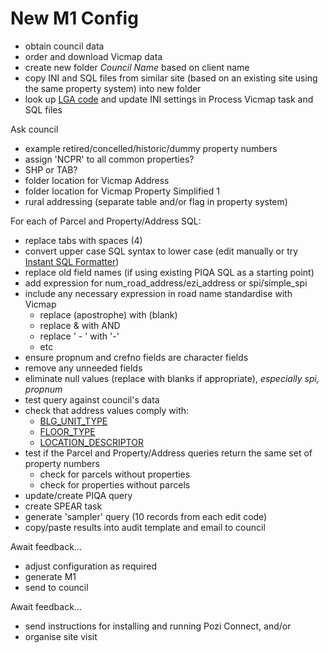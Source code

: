 # New M1 Config

* obtain council data
* order and download Vicmap data
* create new folder _Council Name_ based on client name
* copy INI and SQL files from similar site (based on an existing site using the same property system) into new folder
* look up [LGA code](https://github.com/groundtruth/PoziConnectConfig/blob/master/~Shared/Reference/VMADMIN_LGA.csv) and update INI settings in Process Vicmap task and SQL files

Ask council

* example retired/concelled/historic/dummy property numbers
* assign 'NCPR' to all common properties?
* SHP or TAB?
* folder location for Vicmap Address
* folder location for Vicmap Property Simplified 1
* rural addressing (separate table and/or flag in property system)

For each of Parcel and Property/Address SQL:

* replace tabs with spaces (4)
* convert upper case SQL syntax to lower case (edit manually or try [Instant SQL Formatter](http://www.dpriver.com/pp/sqlformat.htm))
* replace old field names (if using existing PIQA SQL as a starting point)
* add expression for num_road_address/ezi_address or spi/simple_spi
* include any necessary expression in road name standardise with Vicmap
  * replace (apostrophe) with (blank)
  * replace & with AND
  * replace ' - ' with '-'
  * etc
* ensure propnum and crefno fields are character fields
* remove any unneeded fields
* eliminate null values (replace with blanks if appropriate), *especially spi, propnum*
* test query against council's data
* check that address values comply with:
  * [BLG_UNIT_TYPE](https://github.com/groundtruth/PoziConnectConfig/blob/master/~Shared/Reference/VMADD_BLG_UNIT_TYPE.csv)
  * [FLOOR_TYPE](https://github.com/groundtruth/PoziConnectConfig/blob/master/~Shared/Reference/VMADD_FLOOR_TYPE.csv)
  * [LOCATION_DESCRIPTOR](https://github.com/groundtruth/PoziConnectConfig/blob/master/~Shared/Reference/VMADD_LOCATION_DESCRIPTOR.csv)
* test if the Parcel and Property/Address queries return the same set of property numbers
  * check for parcels without properties
  * check for properties without parcels
* update/create PIQA query
* create SPEAR task
* generate 'sampler' query (10 records from each edit code)
* copy/paste results into audit template and email to council

Await feedback...

* adjust configuration as required
* generate M1
* send to council

Await feedback...

* send instructions for installing and running Pozi Connect, and/or
* organise site visit
